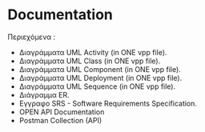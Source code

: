 # Documentation

Περιεχόμενα :

- Διαγράμματα UML Activity (in ONE vpp file).
- Διαγράμματα UML Class (in ONE vpp file).
- Διαγράμματα UML Component (in ONE vpp file).
- Διαγράμματα UML Deployment (in ONE vpp file).
- Διαγράμματα UML Sequence (in ONE vpp file).
- Διάγραμμα ER.
- Εγγραφο SRS - Software Requirements Specification.
- OPEN API Documentation
- Postman Collection (API)
